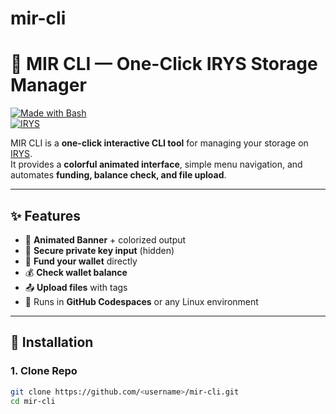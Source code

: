 # mir-cli
# 🚀 MIR CLI — One-Click IRYS Storage Manager  

[![Made with Bash](https://img.shields.io/badge/Made%20with-Bash-1f425f.svg)](https://www.gnu.org/software/bash/)  
[![IRYS](https://img.shields.io/badge/Powered%20by-IRYS-blue.svg)](https://docs.irys.xyz)  

MIR CLI is a **one-click interactive CLI tool** for managing your storage on [IRYS](https://irys.xyz).  
It provides a **colorful animated interface**, simple menu navigation, and automates **funding, balance check, and file upload**.

---

## ✨ Features
- 🎨 **Animated Banner** + colorized output  
- 🔑 **Secure private key input** (hidden)  
- 💸 **Fund your wallet** directly  
- 💰 **Check wallet balance**  
- 📤 **Upload files** with tags  
- 🚀 Runs in **GitHub Codespaces** or any Linux environment  

---

## 🔧 Installation

### 1. Clone Repo
```bash
git clone https://github.com/<username>/mir-cli.git
cd mir-cli
